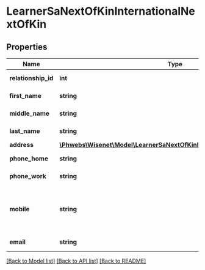 # LearnerSaNextOfKinInternationalNextOfKin

## Properties
Name | Type | Description | Notes
------------ | ------------- | ------------- | -------------
**relationship_id** | **int** | See combo NextOfKinRelationships | [optional] 
**first_name** | **string** | First Name of international next of kin | [optional] 
**middle_name** | **string** | Middle Name of international next of kin | [optional] 
**last_name** | **string** | Last Name of international next of kin | [optional] 
**address** | [**\Phwebs\Wisenet\Model\LearnerSaNextOfKinInternationalNextOfKinAddress**](LearnerSaNextOfKinInternationalNextOfKinAddress.md) |  | [optional] 
**phone_home** | **string** | Home Number of international next of kin | [optional] 
**phone_work** | **string** | Work Number of international next of kin | [optional] 
**mobile** | **string** | Mobile Number of international next of kin. Accepts numbers only. International format is preferable eg. +614xxxxxxxxx\&quot;. | [optional] 
**email** | **string** | Email Address of international next of kin | [optional] 

[[Back to Model list]](../../README.md#documentation-for-models) [[Back to API list]](../../README.md#documentation-for-api-endpoints) [[Back to README]](../../README.md)

